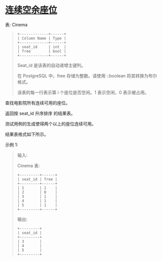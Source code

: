 #  [连续空余座位](https://leetcode.cn/problems/consecutive-available-seats)

表: Cinema
> ```
> +-------------+------+
> | Column Name | Type |
> +-------------+------+
> | seat_id     | int  |
> | free        | bool |
> +-------------+------+
> ```
> Seat_id 是该表的自动递增主键列。
> 
> 在 PostgreSQL 中，free 存储为整数。请使用 ::boolean 将其转换为布尔格式。
> 
> 该表的每一行表示第 i 个座位是否空闲。1 表示空闲，0 表示被占用。
 

查找电影院所有连续可用的座位。

返回按 seat_id 升序排序 的结果表。

测试用例的生成使得两个以上的座位连续可用。

结果表格式如下所示。

 

示例 1:

> 输入: 
> 
> Cinema 表:
> ```
> +---------+------+
> | seat_id | free |
> +---------+------+
> | 1       | 1    |
> | 2       | 0    |
> | 3       | 1    |
> | 4       | 1    |
> | 5       | 1    |
> +---------+------+
> ```
> 输出: 
> ```
> +---------+
> | seat_id |
> +---------+
> | 3       |
> | 4       |
> | 5       |
> +---------+
> ```